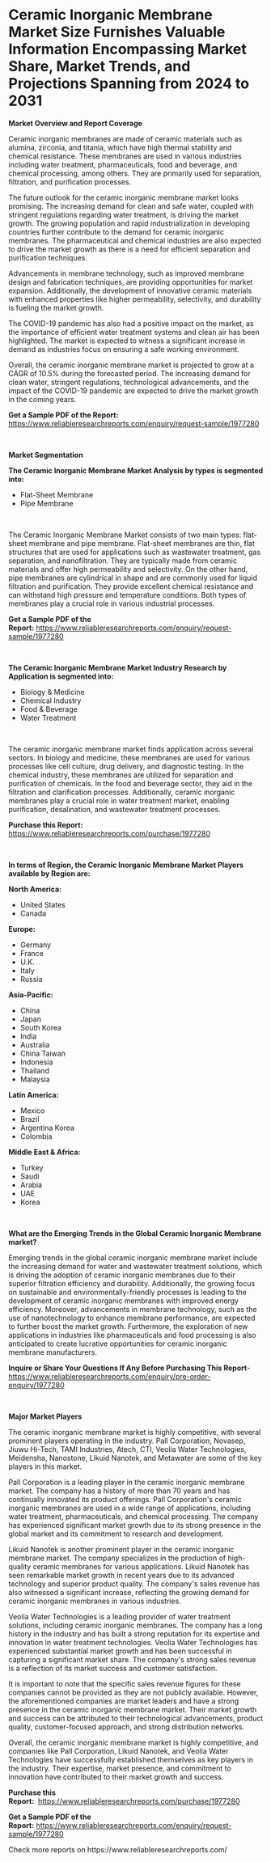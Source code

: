 <p><h1>Ceramic Inorganic Membrane Market Size Furnishes Valuable Information Encompassing Market Share, Market Trends, and Projections Spanning from 2024 to 2031</h1></p><p><strong>Market Overview and Report Coverage</strong></p>
<p><p>Ceramic inorganic membranes are made of ceramic materials such as alumina, zirconia, and titania, which have high thermal stability and chemical resistance. These membranes are used in various industries including water treatment, pharmaceuticals, food and beverage, and chemical processing, among others. They are primarily used for separation, filtration, and purification processes.</p><p>The future outlook for the ceramic inorganic membrane market looks promising. The increasing demand for clean and safe water, coupled with stringent regulations regarding water treatment, is driving the market growth. The growing population and rapid industrialization in developing countries further contribute to the demand for ceramic inorganic membranes. The pharmaceutical and chemical industries are also expected to drive the market growth as there is a need for efficient separation and purification techniques.</p><p>Advancements in membrane technology, such as improved membrane design and fabrication techniques, are providing opportunities for market expansion. Additionally, the development of innovative ceramic materials with enhanced properties like higher permeability, selectivity, and durability is fueling the market growth.</p><p>The COVID-19 pandemic has also had a positive impact on the market, as the importance of efficient water treatment systems and clean air has been highlighted. The market is expected to witness a significant increase in demand as industries focus on ensuring a safe working environment.</p><p>Overall, the ceramic inorganic membrane market is projected to grow at a CAGR of 10.5% during the forecasted period. The increasing demand for clean water, stringent regulations, technological advancements, and the impact of the COVID-19 pandemic are expected to drive the market growth in the coming years.</p></p>
<p><strong>Get a Sample PDF of the Report:</strong> <a href="https://www.reliableresearchreports.com/enquiry/request-sample/1977280">https://www.reliableresearchreports.com/enquiry/request-sample/1977280</a></p>
<p>&nbsp;</p>
<p><strong>Market Segmentation</strong></p>
<p><strong>The Ceramic Inorganic Membrane Market Analysis by types is segmented into:</strong></p>
<p><ul><li>Flat-Sheet Membrane</li><li>Pipe Membrane</li></ul></p>
<p>&nbsp;</p>
<p><p>The Ceramic Inorganic Membrane Market consists of two main types: flat-sheet membrane and pipe membrane. Flat-sheet membranes are thin, flat structures that are used for applications such as wastewater treatment, gas separation, and nanofiltration. They are typically made from ceramic materials and offer high permeability and selectivity. On the other hand, pipe membranes are cylindrical in shape and are commonly used for liquid filtration and purification. They provide excellent chemical resistance and can withstand high pressure and temperature conditions. Both types of membranes play a crucial role in various industrial processes.</p></p>
<p><strong>Get a Sample PDF of the Report:</strong>&nbsp;<a href="https://www.reliableresearchreports.com/enquiry/request-sample/1977280">https://www.reliableresearchreports.com/enquiry/request-sample/1977280</a></p>
<p>&nbsp;</p>
<p><strong>The Ceramic Inorganic Membrane Market Industry Research by Application is segmented into:</strong></p>
<p><ul><li>Biology & Medicine</li><li>Chemical Industry</li><li>Food & Beverage</li><li>Water Treatment</li></ul></p>
<p>&nbsp;</p>
<p><p>The ceramic inorganic membrane market finds application across several sectors. In biology and medicine, these membranes are used for various processes like cell culture, drug delivery, and diagnostic testing. In the chemical industry, these membranes are utilized for separation and purification of chemicals. In the food and beverage sector, they aid in the filtration and clarification processes. Additionally, ceramic inorganic membranes play a crucial role in water treatment market, enabling purification, desalination, and wastewater treatment processes.</p></p>
<p><strong>Purchase this Report:</strong>&nbsp; <a href="https://www.reliableresearchreports.com/purchase/1977280">https://www.reliableresearchreports.com/purchase/1977280</a></p>
<p>&nbsp;</p>
<p><strong>In terms of Region, the Ceramic Inorganic Membrane Market Players available by Region are:</strong></p>
<p>
    <p> <strong> North America: </strong>
        <ul>
            <li>United States</li>
            <li>Canada</li>
        </ul>
        </p> 
    <p> <strong> Europe: </strong>
        <ul>
            <li>Germany</li>
            <li>France</li>
            <li>U.K.</li>
            <li>Italy</li>
            <li>Russia</li>
        </ul>
        </p> 
    <p> <strong> Asia-Pacific: </strong>
        <ul>
            <li>China</li>
            <li>Japan</li>
            <li>South Korea</li>
            <li>India</li>
            <li>Australia</li>
            <li>China Taiwan</li>
            <li>Indonesia</li>
            <li>Thailand</li>
            <li>Malaysia</li>
        </ul>
        </p> 
    <p> <strong> Latin America: </strong>
        <ul>
            <li>Mexico</li>
            <li>Brazil</li>
            <li>Argentina Korea</li>
            <li>Colombia</li>
        </ul>
        </p> 
    <p> <strong> Middle East & Africa: </strong>
        <ul>
            <li>Turkey</li>
            <li>Saudi</li>
            <li>Arabia</li>
            <li>UAE</li>
            <li>Korea</li>
        </ul>
    </p>
    </p>
<p>&nbsp;</p>
<p><strong>What are the Emerging Trends in the Global Ceramic Inorganic Membrane market?</strong></p>
<p><p>Emerging trends in the global ceramic inorganic membrane market include the increasing demand for water and wastewater treatment solutions, which is driving the adoption of ceramic inorganic membranes due to their superior filtration efficiency and durability. Additionally, the growing focus on sustainable and environmentally-friendly processes is leading to the development of ceramic inorganic membranes with improved energy efficiency. Moreover, advancements in membrane technology, such as the use of nanotechnology to enhance membrane performance, are expected to further boost the market growth. Furthermore, the exploration of new applications in industries like pharmaceuticals and food processing is also anticipated to create lucrative opportunities for ceramic inorganic membrane manufacturers.</p></p>
<p><strong>Inquire or Share Your Questions If Any Before Purchasing This Report</strong>- <a href="https://www.reliableresearchreports.com/enquiry/pre-order-enquiry/1977280">https://www.reliableresearchreports.com/enquiry/pre-order-enquiry/1977280</a></p>
<p>&nbsp;</p>
<p><strong>Major Market Players</strong></p>
<p><p>The ceramic inorganic membrane market is highly competitive, with several prominent players operating in the industry. Pall Corporation, Novasep, Jiuwu Hi-Tech, TAMI Industries, Atech, CTI, Veolia Water Technologies, Meidensha, Nanostone, Likuid Nanotek, and Metawater are some of the key players in this market.</p><p>Pall Corporation is a leading player in the ceramic inorganic membrane market. The company has a history of more than 70 years and has continually innovated its product offerings. Pall Corporation's ceramic inorganic membranes are used in a wide range of applications, including water treatment, pharmaceuticals, and chemical processing. The company has experienced significant market growth due to its strong presence in the global market and its commitment to research and development.</p><p>Likuid Nanotek is another prominent player in the ceramic inorganic membrane market. The company specializes in the production of high-quality ceramic membranes for various applications. Likuid Nanotek has seen remarkable market growth in recent years due to its advanced technology and superior product quality. The company's sales revenue has also witnessed a significant increase, reflecting the growing demand for ceramic inorganic membranes in various industries.</p><p>Veolia Water Technologies is a leading provider of water treatment solutions, including ceramic inorganic membranes. The company has a long history in the industry and has built a strong reputation for its expertise and innovation in water treatment technologies. Veolia Water Technologies has experienced substantial market growth and has been successful in capturing a significant market share. The company's strong sales revenue is a reflection of its market success and customer satisfaction.</p><p>It is important to note that the specific sales revenue figures for these companies cannot be provided as they are not publicly available. However, the aforementioned companies are market leaders and have a strong presence in the ceramic inorganic membrane market. Their market growth and success can be attributed to their technological advancements, product quality, customer-focused approach, and strong distribution networks.</p><p>Overall, the ceramic inorganic membrane market is highly competitive, and companies like Pall Corporation, Likuid Nanotek, and Veolia Water Technologies have successfully established themselves as key players in the industry. Their expertise, market presence, and commitment to innovation have contributed to their market growth and success.</p></p>
<p><strong>Purchase this Report:</strong>&nbsp;&nbsp;<a href="https://www.reliableresearchreports.com/purchase/1977280">https://www.reliableresearchreports.com/purchase/1977280</a></p>
<p></p>
<p><strong>Get a Sample PDF of the Report:</strong>&nbsp;<a href="https://www.reliableresearchreports.com/enquiry/request-sample/1977280">https://www.reliableresearchreports.com/enquiry/request-sample/1977280</a></p>
<p>Check more reports on https://www.reliableresearchreports.com/</p>